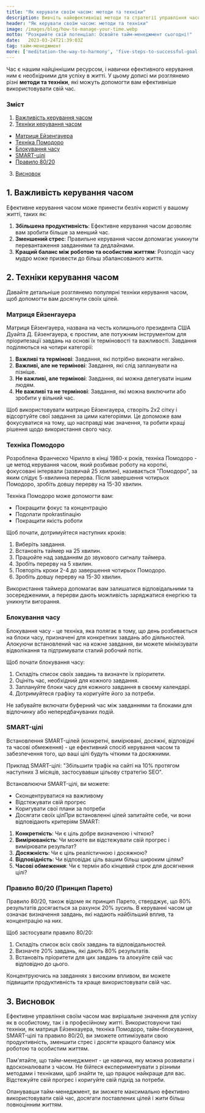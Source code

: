 ```yaml
---
title: "Як керувати своїм часом: методи та техніки"
description: Вивчіть найефективніші методи та стратегії управління часом, щоб оптимізувати свою продуктивність і зменшити стрес в особистому та професійному житті.
header: "Як керувати своїм часом: методи та техніки"
image: /images/blog/how-to-manage-your-time.webp
motto: "Розкрийте свій потенціал: Освойте тайм-менеджмент сьогодні!"
date:	2023-03-24T21:39:03Z
tag: тайм-менеджмент
more: ['meditation-the-way-to-harmony', 'five-steps-to-successful-goal-achievement']
---
```

Час є нашим найціннішим ресурсом, і навички ефективного керування ним є необхідними для успіху в житті. У цьому дописі ми розглянемо різні **методи та техніки**, які можуть допомогти вам ефективніше використовувати свій час.

### Зміст

1.  [Важливість керування часом](#importance)
2.  [Техніки керування часом](#techniques)
  - [Матриця Ейзенгауера](#eisenhower)
  - [Техніка Помодоро](#pomodoro)
  - [Блокування часу](#timeblocking)
  - [SMART-цілі](#smartgoals)
  - [Правило 80/20](#eightytwenty)
3.  [Висновок](#conclusion)

<a name="importance"></a>

## 1. Важливість керування часом

Ефективне керування часом може принести безліч користі у вашому житті, таких як:

1. **Збільшена продуктивність**: Ефективне керування часом дозволяє вам зробити більше за менший час.
2. **Зменшений стрес**: Правильне керування часом допомагає уникнути перевантаження завданнями та дедлайнами.
3. **Кращий баланс між роботою та особистим життям**: Розподіл часу мудро може призвести до більш збалансованого життя.

<a name="techniques"></a>

## 2. Техніки керування часом

Давайте детальніше розглянемо популярні техніки керування часом, щоб допомогти вам досягнути своїх цілей.

<a name="eisenhower"></a>

### Матриця Ейзенгауера

Матриця Ейзенгауера, названа на честь колишнього президента США Дуайта Д. Ейзенгауера, є простим, але потужним інструментом для пріоритезації завдань на основі їх терміновості та важливості. Завдання поділяються на чотири категорії:

1.  **Важливі та термінові**: Завдання, які потрібно виконати негайно.
2.  **Важливі, але не термінові**: Завдання, які слід запланувати на пізніше.
3.  **Не важливі, але термінові**: Завдання, які можна делегувати іншим людям.
4.  **Не важливі та не термінові**: Завдання, які можна виключити або зробити у вільний час.

Щоб використовувати матрицю Ейзенгауера, створіть 2x2 сітку і відсортуйте свої завдання за цими категоріями. Це допоможе вам фокусуватися на тому, що насправді має значення, та робити кращі рішення щодо використання свого часу.

<a name="pomodoro"></a>

### Техніка Помодоро

Розроблена Франческо Чірилло в кінці 1980-х років, техніка Помодоро - це метод керування часом, який розбиває роботу на короткі, фокусовані інтервали (зазвичай 25 хвилин), називається "Помодоро", за яким слідує 5-хвилинна перерва. Після завершення чотирьох Помодоро, зробіть довшу перерву на 15-30 хвилин.

Техніка Помодоро може допомогти вам:

* Покращити фокус та концентрацію
* Подолати проkrastinaцію
* Покращити якість роботи

Щоб почати, дотримуйтеся наступних кроків:

1. Виберіть завдання.
2. Встановіть таймер на 25 хвилин.
3. Працюйте над завданням до звукового сигналу таймера.
4. Зробіть перерву на 5 хвилин.
5. Повторіть кроки 2-4 до завершення чотирьох Помодоро.
6. Зробіть довшу перерву на 15-30 хвилин.

Використання таймера допомагає вам залишатися відповідальними та зосередженими, а перерви дають можливість заряджатися енергією та уникнути вигорання.

<a name="timeblocking"></a>

### Блокування часу

Блокування часу - це техніка, яка полягає в тому, що день розбивається на блоки часу, призначені для конкретних завдань або діяльностей. Алокуючи встановлений час на кожне завдання, ви можете мінімізувати відволікання та підтримувати сталий робочий потік.

Щоб почати блокування часу:

1.  Складіть список своїх завдань та визначте їх пріоритети.
2.  Оцініть час, необхідний для кожного завдання.
3.  Заплануйте блоки часу для кожного завдання в своєму календарі.
4.  Дотримуйтеся графіку та коригуйте його за потреби.

Не забувайте включати буферний час між завданнями та блоками для відпочинку або непередбачуваних подій.

<a name="smartgoals"></a>

### SMART-цілі

Встановлення SMART-цілей (конкретні, вимірювані, досяжні, відповідні та часові обмеження) - це ефективний спосіб керування часом та забезпечення того, що ваші цілі будуть чіткими та досяжними.

Приклад SMART-цілі: "Збільшити трафік на сайті на 10% протягом наступних 3 місяців, застосувавши цільову стратегію SEO".

Встановлюючи SMART-цілі, ви можете:

*   Сконцентруватися на важливому
*   Відстежувати свій прогрес
*   Коригувати свої плани за потреби
*   Досягати своїх цілПри встановленні цілей запитайте себе, чи вони відповідають критеріям SMART:

1.  **Конкретність**: Чи є ціль добре визначеною і чіткою?
2.  **Вимірюваність**: Чи можете ви відстежувати свій прогрес і вимірювати результат?
3.  **Досяжність**: Чи є ціль реалістичною і досяжною?
4.  **Відповідність**: Чи відповідає ціль вашим більш широким цілям?
5.  **Часові обмеження**: Чи є термін або кінцевий строк для досягнення цілі?

<a name="eightytwenty"></a>

### Правило 80/20 (Принцип Парето)

Правило 80/20, також відоме як принцип Парето, стверджує, що 80% результатів досягається за рахунок 20% зусиль. В керуванні часом це означає визначення завдань, які надають найбільший вплив, та концентрацію на них.

Щоб застосувати правило 80/20:

1. Складіть список всіх своїх завдань та відповідальностей.
2. Визначте 20% завдань, які дають 80% результатів.
3. Встановіть пріоритети для цих завдань та алокуйте свій час відповідно до цього.

Концентруючись на завданнях з високим впливом, ви можете підвищити продуктивність та краще використовувати свій час.

<a name="conclusion"></a>

## 3. Висновок

Ефективне управління своїм часом має вирішальне значення для успіху як в особистому, так і в професійному житті. Використовуючи такі техніки, як матриця Ейзенхауера, техніка Помодоро, тайм-блокування, SMART-цілі та правило 80/20, ви зможете оптимізувати свою продуктивність, зменшити стрес і досягти кращого балансу між роботою та особистим життям.

  
Пам'ятайте, що тайм-менеджмент - це навичка, яку можна розвивати і вдосконалювати з часом. Не бійтеся експериментувати з різними методами і техніками, щоб знайти те, що працює найкраще для вас. Відстежуйте свій прогрес і коригуйте свій підхід за потреби.

  
Опанувавши тайм-менеджмент, ви зможете максимально ефективно використовувати свій час, досягати поставлених цілей і жити більш повноцінним життям.
